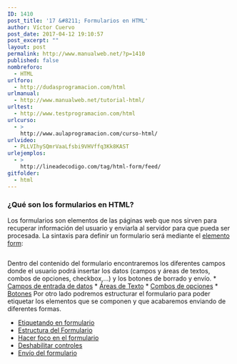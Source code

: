 ```yaml
---
ID: 1410
post_title: '17 &#8211; Formularios en HTML'
author: Víctor Cuervo
post_date: 2017-04-12 19:10:57
post_excerpt: ""
layout: post
permalink: http://www.manualweb.net/?p=1410
published: false
nombreforo:
  - HTML
urlforo:
  - http://dudasprogramacion.com/html
urlmanual:
  - http://www.manualweb.net/tutorial-html/
urltest:
  - http://www.testprogramacion.com/html
urlcurso:
  - >
    http://www.aulaprogramacion.com/curso-html/
urlvideo:
  - PLLVIhySQmrVaaLfsbi9VHVffq3Kk8KAST
urlejemplos:
  - >
    http://lineadecodigo.com/tag/html-form/feed/
gitfolder:
  - html
---
```

### ¿Qué son los formularios en HTML?

<span style="font-weight: 400">Los formularios son elementos de las páginas web que nos sirven para recuperar información del usuario y enviarla al servidor para que pueda ser procesada.</span> <span style="font-weight: 400">La sintaxis para definir un formulario será mediante el </span>[<span style="font-weight: 400">elemento form</span>][1]<span style="font-weight: 400">:</span>

<pre></pre>

<span style="font-weight: 400">Dentro del contenido del formulario encontraremos los diferentes campos donde el usuario podrá insertar los datos (campos y áreas de textos, combos de opciones, checkbox,...) y los botones de borrado y envío.</span> * [Campos de entrada de datos][2] * [Áreas de Texto][3] * [Combos de opciones][4] * [Botones][5] Por otro lado podremos estructurar el formulario para poder etiquetar los elementos que se componen y que acabaremos enviando de diferentes formas.

*   [Etiquetando en formulario][6]
*   [Estructura del Formulario][7]
*   [Hacer foco en el formulario][8]
*   [Deshabilitar controles][9]
*   [Envío del formulario][10]

# #

# #

 [1]: http://www.w3api.com/wiki/HTML:FORM
 [2]: http://www.manualweb.net/html/campos-formularios/#input
 [3]: http://www.manualweb.net/html/campos-formularios/#textarea
 [4]: http://www.manualweb.net/html/campos-formularios/#select
 [5]: http://www.manualweb.net/html/campos-formularios/#button
 [6]: http://www.manualweb.net/html/estructura-envio-formularios/#label
 [7]: http://www.manualweb.net/html/estructura-envio-formularios/#fieldset
 [8]: http://www.manualweb.net/html/estructura-envio-formularios/#foco
 [9]: http://www.manualweb.net/html/estructura-envio-formularios/#disabled
 [10]: http://www.manualweb.net/html/estructura-envio-formularios/#submit